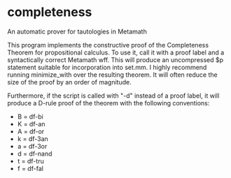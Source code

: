 # completeness
An automatic prover for tautologies in Metamath

This program implements the constructive proof of the Completeness Theorem
for propositional calculus. To use it, call it with a proof label and
a syntactically correct Metamath wff. This will produce an uncompressed
$p statement suitable for incorporation into set.mm. I highly recommend
running minimize_with over the resulting theorem. It will often reduce the
size of the proof by an order of magnitude.

Furthermore, if the script is called with "-d" instead of a proof label,
it will produce a D-rule proof of the theorem with the following conventions:
* B = df-bi
* K = df-an
* A = df-or
* k = df-3an
* a = df-3or
* d = df-nand
* t = df-tru
* f = df-fal
